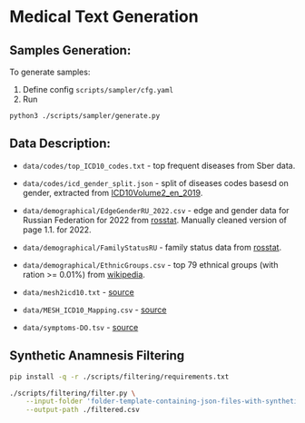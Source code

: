 # Medical Text Generation

## Samples Generation:
To generate samples:
1. Define config `scripts/sampler/cfg.yaml`
2. Run 
```
python3 ./scripts/sampler/generate.py
```

## Data Description:
* `data/codes/top_ICD10_codes.txt` - top frequent diseases from Sber data.
* `data/codes/icd_gender_split.json` - split of diseases codes basesd on gender, extracted from [ICD10Volume2_en_2019](https://icd.who.int/browse10/Content/statichtml/ICD10Volume2_en_2019.pdf).
* `data/demographical/EdgeGenderRU_2022.csv` - edge and gender data for Russian Federation for 2022 from [rosstat](https://rosstat.gov.ru/compendium/document/13284). Manually cleaned version of page 1.1. for 2022.
* `data/demographical/FamilyStatusRU` - family status data from [rosstat](https://rosstat.gov.ru/storage/mediabank/demo33_2021.xls).
* `data/demographical/EthnicGroups.csv` - top 79 ethnical groups (with ration >= 0.01%) from [wikipedia](https://ru.wikipedia.org/wiki/%D0%9D%D0%B0%D1%86%D0%B8%D0%BE%D0%BD%D0%B0%D0%BB%D1%8C%D0%BD%D1%8B%D0%B9_%D1%81%D0%BE%D1%81%D1%82%D0%B0%D0%B2_%D0%A0%D0%BE%D1%81%D1%81%D0%B8%D0%B8).

* `data/mesh2icd10.txt` - [source](https://github.com/tonifuc3m/Mesh2ICD10/tree/master)

* `data/MESH_ICD10_Mapping.csv` - [source](https://github.com/kush02/Automated-ICD10-Codes-Assignment/tree/master)

* `data/symptoms-DO.tsv` - [source](https://think-lab.github.io/d/52/)

## Synthetic Anamnesis Filtering

```sh
pip install -q -r ./scripts/filtering/requirements.txt

./scripts/filtering/filter.py \
    --input-folder 'folder-template-containing-json-files-with-synthetic-records/results-*/*' \
    --output-path ./filtered.csv
```